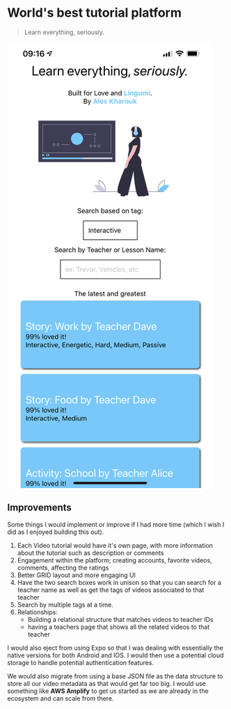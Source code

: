 # World's best tutorial platform

> Learn everything, seriously.

![App preview](assets/preview.PNG)

## Improvements

Some things I would implement or improve if I had more time (which I wish I did as I enjoyed building this out).

1. Each Video tutorial would have it's own page, with more information about the tutorial such as description or comments
2. Engagement within the platform; creating accounts, favorite videos, comments, affecting the ratings
3. Better GRID layout and more engaging UI
4. Have the two search boxes work in unison so that you can search for a teacher name as well as get the tags of videos associated to that teacher
5. Search by multiple tags at a time.
6. Relationships:
   - Building a relational structure that matches videos to teacher IDs
   - having a teachers page that shows all the related videos to that teacher

I would also eject from using Expo so that I was dealing with essentially the native versions for both Android and IOS. I would then use a potential cloud storage to handle potential authentication features.

We would also migrate from using a base JSON file as the data structure to store all our video metadata as that would get far too big. I would use something like **AWS Amplify** to get us started as we are already in the ecosystem and can scale from there.
